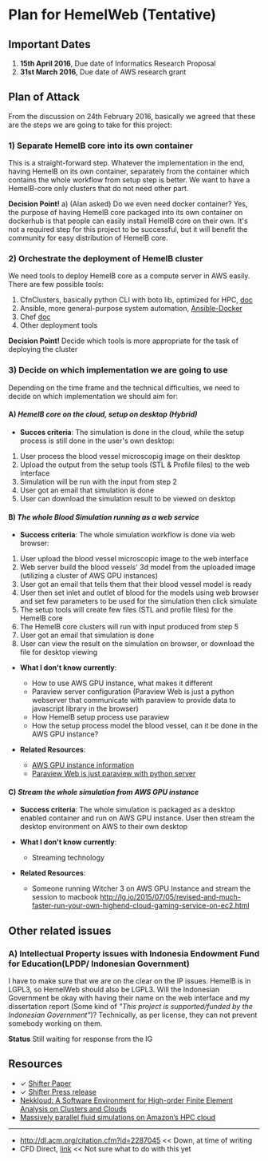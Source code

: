 # **Plan for HemelWeb (Tentative)**

## Important Dates
1. **15th April 2016**, Due date of Informatics Research Proposal
2. **31st March 2016**, Due date of AWS research grant


## Plan of Attack
From the discussion on 24th February 2016, basically we agreed that these are the steps we are going to take for this project:

### 1) Separate HemelB core into its own container
This is a straight-forward step. Whatever the implementation in the end, having HemelB on its own container, separately from the container which contains the whole workflow from setup step is better. We want to have a HemelB-core only clusters that do not need other part.

**Decision Point!**
a)  (Alan asked) Do we even need docker container? Yes, the purpose of having HemelB core packaged into its own container on dockerhub is that people can easily install HemelB core on their own. It's not a required step for this project to be successful, but it will benefit the community for easy distribution of HemelB core.

### 2) Orchestrate the deployment of HemelB cluster

We need tools to deploy HemelB core as a compute server in AWS easily. There are few possible tools:

1. CfnClusters, basically python CLI with boto lib, optimized for HPC, [doc](http://cfncluster.readthedocs.org/en/latest/hello_world.html)
2. Ansible, more general-purpose system automation, [Ansible-Docker](https://www.ansible.com/docker)
3. Chef [doc](https://www.chef.io/chef/)
4. Other deployment tools

**Decision Point!**
Decide which tools is more appropriate for the task of deploying the cluster

### 3) Decide on which implementation we are going to use

Depending on the time frame and the technical difficulties, we need to decide on which implementation we should aim for:

#### A) *HemelB core on the cloud, setup on desktop (Hybrid)*
* **Succes criteria**: The simulation is done in the cloud, while the setup process is still done in the user's own desktop:

1. User process the blood vessel microscopig image on their desktop
2. Upload the output from the setup tools (STL & Profile files) to the web interface
3. Simulation will be run with the input from step 2
4. User got an email that simulation is done
5. User can download the simulation result to be viewed on desktop



#### B) *The whole Blood Simulation running as a web service*
* **Success criteria**: The whole simulation workflow is done via web browser:

1. User upload the blood vessel microscopic image to the web interface
2. Web server build the blood vessels' 3d model from the uploaded image (utilizing a cluster of AWS GPU instances)
3. User got an email that tells them that their blood vessel model is ready
4. User then set inlet and outlet of blood for the models using web browser and set few parameters to be used for the simulation then click simulate
5. The setup tools will create few files (STL and profile files) for the HemelB core
6. The HemelB core clusters will run with input produced from step 5
7. User got an email that simulation is done
8. User can view the result on the simulation on browser, or download the file for desktop viewing

* **What I don't know currently**: 
	* How to use AWS GPU instance, what makes it different
	* Paraview server configuration (Paraview Web is just a python webserver that communicate with paraview to provide data to javascript library in the browser)
	* How HemelB setup process use paraview
	* How the setup process model the blood vessel, can it be done in the AWS GPU instance?

* **Related Resources**:
  * [AWS GPU instance information](http://docs.aws.amazon.com/AWSEC2/latest/UserGuide/using_cluster_computing.html)
  * [Paraview Web is just paraview with python server](http://www.paraview.org/ParaView3/Doc/Nightly/www/js-doc/index.html#!/guide/quick_start)
  

#### C) *Stream the whole simulation from AWS GPU instance*
* **Success criteria**: The whole simulation is packaged as a desktop enabled container and run on AWS GPU instance. User then stream the desktop environment on AWS to their own desktop

* **What I don't know currently**: 
	* Streaming technology


* **Related Resources**:
	* Someone running Witcher 3 on AWS GPU Instance and stream the session to macbook http://lg.io/2015/07/05/revised-and-much-faster-run-your-own-highend-cloud-gaming-service-on-ec2.html
	  

## Other related issues 

### A) Intellectual Property issues with Indonesia Endowment Fund for Education(LPDP/ Indonesian Government)
I have to make sure that we are on the clear on the IP issues. HemelB is in LGPL3, so HemelWeb should also be LGPL3. Will the Indonesian Government be okay with having their name on the web interface and my dissertation report (Some kind of *"This project is supported/funded by the Indonesian Government"*)? Technically, as per license, they can not prevent somebody working on them.

**Status**
Still waiting for response from the IG



## Resources

* ✓ [Shifter Paper](https://www.nersc.gov/assets/Uploads/cug2015udi.pdf)
* ✓ [Shifter Press release](https://www.nersc.gov/news-publications/nersc-news/nersc-center-news/2015/shifter-makes-container-based-hpc-a-breeze/)
* [Nekkloud: A Software Environment for High-order
Finite Element Analysis on Clusters and Clouds](https://www.chriscantwell.co.uk/wp-content/uploads/2013/09/nekkloud.pdf)
* [Massively parallel fluid simulations on
Amazon’s HPC cloud](http://ieeexplore.ieee.org/xpls/abs_all.jsp?arnumber=6123441)

---
* http://dl.acm.org/citation.cfm?id=2287045  << Down, at time of writing
* CFD Direct, [link](http://cfd.direct/cloud/) << Not sure what to do with this yet
	
